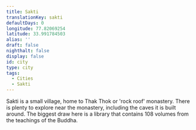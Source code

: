 ```yaml
---
title: Sakti
translationKey: sakti
defaultDays: 0
longitude: 77.82069254
latitude: 33.991784503
alias: ''
draft: false
nighthalt: false
display: false
id: city
type: city
tags:
  - Cities
  - Sakti
---
```

Sakti is a small village, home to Thak Thok or 'rock roof' monastery. There is plenty to explore near the monastery, including the caves it is built around. The biggest draw here is a library that contains 108 volumes from the teachings of the Buddha.